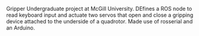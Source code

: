 Gripper 
Undergraduate project at McGill University.
DEfines a ROS node to read keyboard input and actuate two servos that open and close a gripping device attached to the underside of a quadrotor.
Made use of rosserial and an Arduino.
